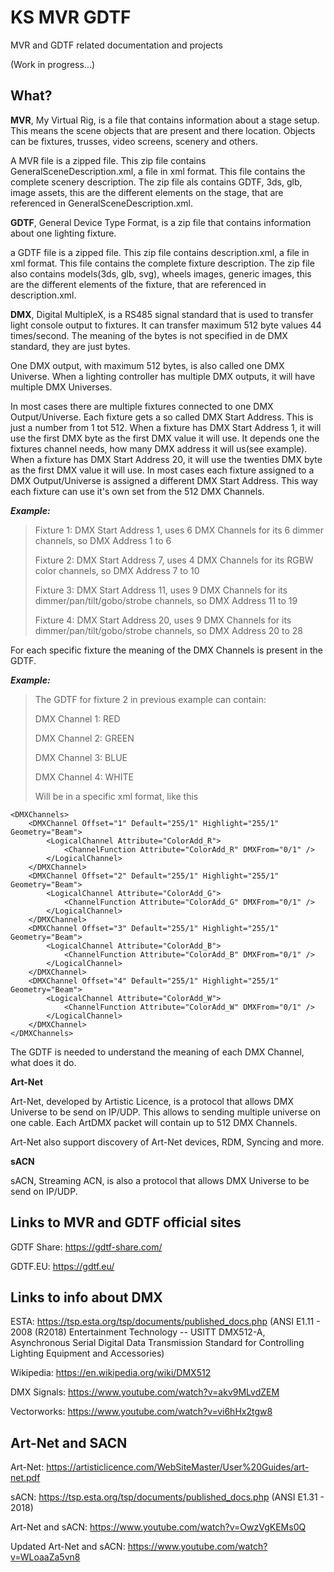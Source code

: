 # KS MVR GDTF
 MVR and GDTF related documentation and projects

 (Work in progress...)

 ## What?

 **MVR**, My Virtual Rig, is a file that contains information about a stage setup. This means the scene objects that are present and there location. Objects can be fixtures, trusses, video screens, scenery and others. 

 A MVR file is a zipped file. This zip file contains GeneralSceneDescription.xml, a file in xml format. This file contains the complete scenery description. The zip file als contains GDTF, 3ds, glb, image assets, this are the different elements on the stage, that are referenced in GeneralSceneDescription.xml.

**GDTF**, General Device Type Format, is a zip file that contains information about one lighting fixture. 

a GDTF file is a zipped file. This zip file contains description.xml, a file in xml format. This file contains the complete fixture description. The zip file also contains models(3ds, glb, svg), wheels images, generic images, this are the different elements of the fixture, that are referenced in description.xml.

**DMX**, Digital MultipleX, is a RS485 signal standard that is used to transfer light console output to fixtures. It can transfer maximum 512 byte values 44 times/second. The meaning of the bytes is not specified in de DMX standard, they
are just bytes.

One DMX output, with maximum 512 bytes, is also called one DMX Universe. When a lighting controller has multiple DMX outputs, it will have multiple DMX Universes.

In most cases there are multiple fixtures connected to one DMX Output/Universe. Each fixture gets a so called DMX Start Address. This is just a number from 1 tot 512. When a fixture has DMX Start Address 1, it will use the first DMX byte as the first DMX value it will use. It depends one the fixtures channel needs, how many DMX address it will us(see example). When a fixture has DMX Start Address 20, it will use the twenties DMX byte as the first DMX value it will use. In most cases each fixture assigned to a DMX Output/Universe is assigned a different DMX Start Address. This way each fixture can use it's own set from the 512 DMX Channels.

***Example:***

>Fixture 1: DMX Start Address 1, uses 6 DMX Channels for its 6 dimmer channels, so DMX Address 1 to 6
>
>Fixture 2: DMX Start Address 7, uses 4 DMX Channels for its RGBW color channels, so DMX Address 7 to 10
>
>Fixture 3: DMX Start Address 11, uses 9 DMX Channels for its dimmer/pan/tilt/gobo/strobe channels, so DMX Address 11 to 19
>
>Fixture 4: DMX Start Address 20, uses 9 DMX Channels for its dimmer/pan/tilt/gobo/strobe channels, so DMX Address 20 to 28

For each specific fixture the meaning of the DMX Channels is present in the GDTF.

***Example:***

>The GDTF for fixture 2 in previous example can contain:
>
>DMX Channel 1: RED
>
>DMX Channel 2: GREEN
>
>DMX Channel 3: BLUE
>
>DMX Channel 4: WHITE
>
>Will be in a specific xml format, like this

    <DMXChannels>
        <DMXChannel Offset="1" Default="255/1" Highlight="255/1" Geometry="Beam">
            <LogicalChannel Attribute="ColorAdd_R">
                <ChannelFunction Attribute="ColorAdd_R" DMXFrom="0/1" />
            </LogicalChannel>
        </DMXChannel>
        <DMXChannel Offset="2" Default="255/1" Highlight="255/1" Geometry="Beam">
            <LogicalChannel Attribute="ColorAdd_G">
                <ChannelFunction Attribute="ColorAdd_G" DMXFrom="0/1" />
            </LogicalChannel>
        </DMXChannel>
        <DMXChannel Offset="3" Default="255/1" Highlight="255/1" Geometry="Beam">
            <LogicalChannel Attribute="ColorAdd_B">
                <ChannelFunction Attribute="ColorAdd_B" DMXFrom="0/1" />
            </LogicalChannel>
        </DMXChannel>
        <DMXChannel Offset="4" Default="255/1" Highlight="255/1" Geometry="Beam">
            <LogicalChannel Attribute="ColorAdd_W">
                <ChannelFunction Attribute="ColorAdd_W" DMXFrom="0/1" />
            </LogicalChannel>
        </DMXChannel>
    </DMXChannels>

The GDTF is needed to understand the meaning of each DMX Channel, what does it do. 

**Art-Net**

Art-Net, developed by Artistic Licence, is a protocol that allows DMX Universe to be send on IP/UDP. This allows to sending multiple universe on one cable. Each ArtDMX packet will contain up to 512 DMX Channels. 

Art-Net also support discovery of Art-Net devices, RDM, Syncing and more.

**sACN**

sACN, Streaming ACN, is also a protocol that allows DMX Universe to be send on IP/UDP.

## Links to MVR and GDTF official sites

GDTF Share: https://gdtf-share.com/ 

GDTF.EU: https://gdtf.eu/

## Links to info about DMX

ESTA: https://tsp.esta.org/tsp/documents/published_docs.php (ANSI E1.11 - 2008 (R2018)
Entertainment Technology -- USITT DMX512-A, Asynchronous Serial Digital Data Transmission Standard for Controlling Lighting Equipment and Accessories)

Wikipedia: https://en.wikipedia.org/wiki/DMX512

DMX Signals: https://www.youtube.com/watch?v=akv9MLvdZEM

Vectorworks: https://www.youtube.com/watch?v=vi6hHx2tgw8

## Art-Net and SACN

Art-Net: https://artisticlicence.com/WebSiteMaster/User%20Guides/art-net.pdf

sACN: https://tsp.esta.org/tsp/documents/published_docs.php (ANSI E1.31 - 2018)

Art-Net and sACN: https://www.youtube.com/watch?v=OwzVgKEMs0Q

Updated Art-Net and sACN: https://www.youtube.com/watch?v=WLoaaZa5vn8
